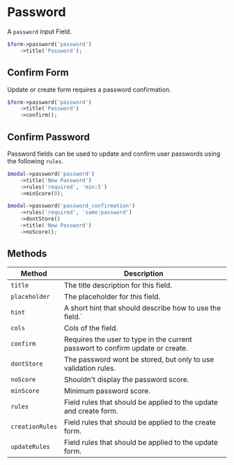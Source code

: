 # Password

A `password` input Field.

```php
$form->password('password')
    ->title('Password');
```

## Confirm Form

Update or create form requires a password confirmation.

```php
$form->password('password')
    ->title('Password')
    ->confirm();
```

## Confirm Password

Password fields can be used to update and confirm user passwords using the following `rules`.

```php
$modal->password('password')
    ->title('New Password')
    ->rules('required', 'min:5')
    ->minScore(0);

$modal->password('password_confirmation')
    ->rules('required', 'same:password')
    ->dontStore()
    ->title('New Password')
    ->noScore();
```

## Methods

| Method          | Description                                                                    |
| --------------- | ------------------------------------------------------------------------------ |
| `title`         | The title description for this field.                                          |
| `placeholder`   | The placeholder for this field.                                                |
| `hint`          | A short hint that should describe how to use the field.`                       |
| `cols`          | Cols of the field.                                                             |
| `confirm`       | Requires the user to type in the current passwort to confirm update or create. |
| `dontStore`     | The password wont be stored, but only to use validation rules.                 |
| `noScore`       | Shouldn't display the password score.                                          |
| `minScore`      | Minimum password score.                                                        |
| `rules`         | Field rules that should be applied to the update and create form.              |
| `creationRules` | Field rules that should be applied to the create form.                         |
| `updateRules`   | Field rules that should be applied to the update form.                         |
